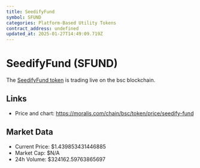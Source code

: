 ```yaml
---
title: SeedifyFund
symbol: SFUND
categories: Platform-Based Utility Tokens
contract_address: undefined
updated_at: 2025-01-27T14:49:09.719Z
---
```


# SeedifyFund (SFUND)
The [SeedifyFund token](https://moralis.com/chain/bsc/token/price/seedify-fund) is trading live on the bsc blockchain.

## Links
- Price and chart: https://moralis.com/chain/bsc/token/price/seedify-fund

## Market Data
- Current Price: $1.439853431446885
- Market Cap: $N/A
- 24h Volume: $324162.59763865697
